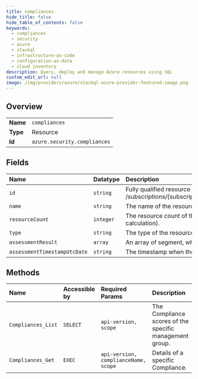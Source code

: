 ```yaml
---
title: compliances
hide_title: false
hide_table_of_contents: false
keywords:
  - compliances
  - security
  - azure    
  - stackql
  - infrastructure-as-code
  - configuration-as-data
  - cloud inventory
description: Query, deploy and manage Azure resources using SQL
custom_edit_url: null
image: /img/providers/azure/stackql-azure-provider-featured-image.png
---
```

  
    

## Overview
<table><tbody>
<tr><td><b>Name</b></td><td><code>compliances</code></td></tr>
<tr><td><b>Type</b></td><td>Resource</td></tr>
<tr><td><b>Id</b></td><td><code>azure.security.compliances</code></td></tr>
</tbody></table>

## Fields
| Name | Datatype | Description |
|:-----|:---------|:------------|
| `id` | `string` | Fully qualified resource ID for the resource. Ex - /subscriptions/{subscriptionId}/resourceGroups/{resourceGroupName}/providers/{resourceProviderNamespace}/{resourceType}/{resourceName} |
| `name` | `string` | The name of the resource |
| `resourceCount` | `integer` | The resource count of the given subscription for which the Compliance calculation was conducted (needed for Management Group Compliance calculation). |
| `type` | `string` | The type of the resource. E.g. "Microsoft.Compute/virtualMachines" or "Microsoft.Storage/storageAccounts" |
| `assessmentResult` | `array` | An array of segment, which is the actually the compliance assessment. |
| `assessmentTimestampUtcDate` | `string` | The timestamp when the Compliance calculation was conducted. |
## Methods
| Name | Accessible by | Required Params | Description |
|:-----|:--------------|:----------------|:------------|
| `Compliances_List` | `SELECT` | `api-version, scope` | The Compliance scores of the specific management group. |
| `Compliances_Get` | `EXEC` | `api-version, complianceName, scope` | Details of a specific Compliance. |
